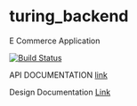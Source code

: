 # turing_backend
E Commerce Application

[![Build Status](https://travis-ci.com/obasajujoshua31/turing_backend.svg?token=cHnyVyxLG9tqNaoLKpqj&branch=master)](https://travis-ci.com/obasajujoshua31/turing_backend)


API DOCUMENTATION [link](https://joshua-e-commerce.herokuapp.com/api-docs)


Design Documentation [Link](https://docs.google.com/document/d/1NG4h2oQRg82OrIrb4qQm1IhAefOt_W7xgJIVI_dFty8/edit?usp=sharing)
